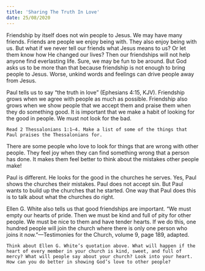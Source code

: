 ```yaml
---
title: 'Sharing The Truth In Love'
date: 25/08/2020
---
```


Friendship by itself does not win people to Jesus. We may have many friends. Friends are people we enjoy being with. They also enjoy being with us. But what if we never tell our friends what Jesus means to us? Or let them know how He changed our lives? Then our friendships will not help anyone find everlasting life. Sure, we may be fun to be around. But God asks us to be more than that because friendship is not enough to bring people to Jesus. Worse, unkind words and feelings can drive people away from Jesus.

Paul tells us to say “the truth in love” (Ephesians 4:15, KJV). Friendship grows when we agree with people as much as possible. Friendship also grows when we show people that we accept them and praise them when they do something good. It is important that we make a habit of looking for the good in people. We must not look for the bad.

`Read 2 Thessalonians 1:1–4. Make a list of some of the things that Paul praises the Thessalonians for.`

There are some people who love to look for things that are wrong with other people. They feel joy when they can find something wrong that a person has done. It makes them feel better to think about the mistakes other people make!

Paul is different. He looks for the good in the churches he serves. Yes, Paul shows the churches their mistakes. Paul does not accept sin. But Paul wants to build up the churches that he started. One way that Paul does this is to talk about what the churches do right.

Ellen G. White also tells us that good friendships are important. “We must empty our hearts of pride. Then we must be kind and full of pity for other people. We must be nice to them and have tender hearts. If we do this, one hundred people will join the church where there is only one person who joins it now.”—Testimonies for the Church, volume 9, page 189, adapted.

`Think about Ellen G. White’s quotation above. What will happen if the heart of every member in your church is kind, sweet, and full of mercy? What will people say about your church? Look into your heart. How can you do better in showing God’s love to other people?`
